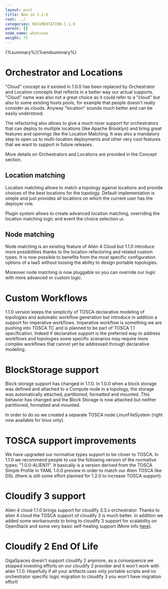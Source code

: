 ```yaml
---
layout: post
title: New in 1.1.0
root: ../
categories: DOCUMENTATION-1.1.0
parent: []
node_name: whatsnew
weight: 75
---
```


{%summary%}{%endsummary%}

# Orchestrator and Locations

"Cloud" concept as it existed in 1.0.0 has been replaced by Orchestrator and Location concepts that reflects in a better way our actual supports. "Cloud" name was also not a great choice as it could refer to a "cloud" but also to some existing hosts pools, for example that people doesn't really consider as clouds. Anyway "location" sounds much better and can be easily understood.

The refactoring also allows to give a much nicer support for orchestrators that can deploy to multiple locations (like Apache Brooklyn) and bring great features and openings like the Location Matching. It was also a mandatory step to open us to multi-location deployments and other very cool features that we want to support in future releases.

More details on Orchestrators and Locations are provided in the Concept section.

## Location matching

Location matching allows to match a topology against locations and provide choices of the best locations for the topology. Default implementation is simple and just provides all locations on which the current user has the deployer role.

Plugin system allows to create advanced location matching, overriding the location matching logic and event the choice selection ui.

## Node matching

Node matching is an existing feature of Alien 4 Cloud but 1.1.0 introduce more possibilities thanks to the location refactoring and related custom types. It is now possible to benefits from the most specific configuration options of a IaaS without loosing the ability to design portable topologies.

Moreover node matching is now pluggable so you can override our logic with more advanced or custom logic.

# Custom Workflows

1.1.0 version keeps the simplicity of TOSCA declarative modeling of topologies and automatic workflow generation but introduce in addition a support for imperative workflows.
Imperative workflow is something we are pushing into TOSCA TC and is planned to be part of TOSCA 1.1 specification. Indeed if declarative support is the preferred way to address workflows and topologies some specific scenarios may require more complex workflows that cannot yet be addressed through declarative modeling.

# BlockStorage support

Block storage support has changed in 1.1.0. In 1.0.0 when a block storage was defined and attached to a Compute node in a topology, the storage was automatically attached, partitioned, formatted and mounted. This behavior has changed and the Block Storage is now attached but neither partitioned, formatted and mounted.

In order to do so we created a separate TOSCA node LinuxFileSystem (right now available for linux only).

# TOSCA support improvements

We have upgraded our normative types support to be closer to TOSCA. In 1.1.0 we recommend people to use the following version of the normative types: "1.0.0-ALIEN11". It basically is a version derived from the TOSCA Simple Profile in YAML 1.0.0 preview in order to match our Alien TOSCA like DSL (there is still some effort planned for 1.2.0 to increase TOSCA support).

# Cloudify 3 support

Alien 4 cloud 1.1.0 brings support for cloudify 3.3.x orchestrator. Thanks to alien 4 cloud the TOSCA support of cloudify 3 is much better. In addition we added some workarounds to bring to cloudify 3 support for scalability on OpenStack and some very basic self-healing support (More info [here](#/documentation/1.1.0/orchestrators/cloudify3_driver/index.html)).

# Cloudify 2 End Of Life

GigaSpaces doesn't support cloudify 2 anymore, as a consequence we stopped investing efforts on our cloudify 2 provider and it won't work with alien 1.1.0.
Hopefully if all your artifacts uses only portable scripts and no orchestrator specific logic migration to cloudify 3 you won't have migration effort!
